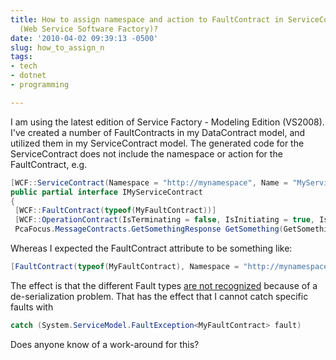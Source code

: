 ```yaml
---
title: How to assign namespace and action to FaultContract in ServiceContract Interface
  (Web Service Software Factory)?
date: '2010-04-02 09:39:13 -0500'
slug: how_to_assign_n
tags:
- tech
- dotnet
- programming

---
```


I am using the latest edition of Service Factory - Modeling Edition (VS2008).
I've created a number of FaultContracts in my DataContract model, and utilized
them in my ServiceContract model. The generated code for the ServiceContract
does not include the namespace or action for the FaultContract, e.g.

<!-- truncate -->

```csharp
[WCF::ServiceContract(Namespace = "http://mynamespace", Name = "MyServiceContract", SessionMode = WCF::SessionMode.Allowed, ProtectionLevel = ProtectionLevel.None )]
public partial interface IMyServiceContract
{
 [WCF::FaultContract(typeof(MyFaultContract))]
 [WCF::OperationContract(IsTerminating = false, IsInitiating = true, IsOneWay = false, AsyncPattern = false, Action = "http://mynamespace/Contract/GetSomething", ProtectionLevel = ProtectionLevel.None)]
 PcaFocus.MessageContracts.GetSomethingResponse GetSomething(GetSomethingRequest request);
```

Whereas I expected the FaultContract attribute to be something like:

```csharp
[FaultContract(typeof(MyFaultContract), Namespace = "http://mynamespace", Action = "http://mynamespace/MyFaultContract", Name = "MyFaultContract")]
```

The effect is that the different Fault types [are
not recognized](https://connect.microsoft.com/VisualStudio/feedback/details/437564/faultexception-t-doesn-t-work-right-with-multiple-fault-contract-detail-types-that-are-related-derived-from-each-other-and-when-using-basichttpbinding?wa=wsignin1.0) because of a de-serialization problem. That has the effect
that I cannot catch specific faults with

```csharp
catch (System.ServiceModel.FaultException<MyFaultContract> fault)
```

Does anyone know of a work-around for this?
